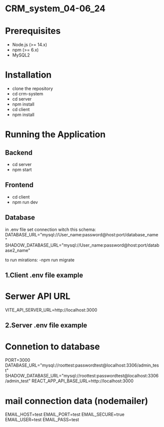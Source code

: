 # CRM_system_04-06_24

# Prerequisites

- Node.js (>= 14.x)
- npm (>= 6.x)
- MySQL2

# Installation

- clone the repository
- cd crm-system
- cd server
- npm install
- cd client
- npm install

# Running the Application

## Backend

- cd server
- npm start

## Frontend

- cd client
- npm run dev

## Database

in .env file set connection witch this schema:
DATABASE_URL="mysql://User_name:password@host:port/database_name"
SHADOW_DATABASE_URL="mysql://User_name:password@host:port/database2_name"

to run mirations:
-npm run migrate

## 1.Client .env file example

# Serwer API URL
VITE_API_SERVER_URL=http://localhost:3000


## 2.Server .env file example

# Connetion to database
PORT=3000
DATABASE_URL="mysql://roottest:passwordtest@localhost:3306/admin_test"
SHADOW_DATABASE_URL="mysql://roottest:passwordtest@localhost:3306/admin_test"
REACT_APP_API_BASE_URL=http://localhost:3000


# mail connection data (nodemailer)
EMAIL_HOST=test
EMAIL_PORT=test
EMAIL_SECURE=true
EMAIL_USER=test
EMAIL_PASS=test



